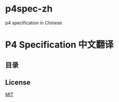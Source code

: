 # p4spec-zh
p4 specification in Chinese
# P4 Specification 中文翻译

## 目录

## License

[MIT](./LICENSE)
